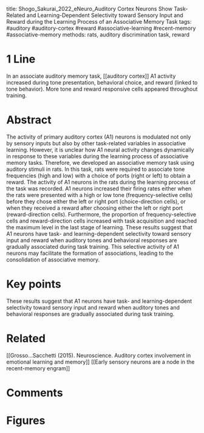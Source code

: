 title: Shogo_Sakurai_2022_eNeuro_Auditory Cortex Neurons Show Task-Related and Learning-Dependent Selectivity toward Sensory Input and Reward during the Learning Process of an Associative Memory Task
tags: #auditory #auditory-cortex #reward #associative-learning #recent-memory #associative-memory
methods: rats, auditory discrimination task, reward

# 1 Line
In an associate auditory memory task, [[auditory cortex]] A1 activity increased during tone presentation, behavioral choice, and reward (linked to tone behavior). More tone and reward responsive cells appeared throughout training. 

# Abstract
The activity of primary auditory cortex (A1) neurons is modulated not only by sensory inputs but also by other task-related variables in associative learning. However, it is unclear how A1 neural activity changes dynamically in response to these variables during the learning process of associative memory tasks. Therefore, we developed an associative memory task using auditory stimuli in rats. In this task, rats were required to associate tone frequencies (high and low) with a choice of ports (right or left) to obtain a reward. The activity of A1 neurons in the rats during the learning process of the task was recorded. A1 neurons increased their firing rates either when the rats were presented with a high or low tone (frequency-selective cells) before they chose either the left or right port (choice-direction cells), or when they received a reward after choosing either the left or right port (reward-direction cells). Furthermore, the proportion of frequency-selective cells and reward-direction cells increased with task acquisition and reached the maximum level in the last stage of learning. These results suggest that A1 neurons have task- and learning-dependent selectivity toward sensory input and reward when auditory tones and behavioral responses are gradually associated during task training. This selective activity of A1 neurons may facilitate the formation of associations, leading to the consolidation of associative memory.

# Key points
These results suggest that A1 neurons have task- and learning-dependent selectivity toward sensory input and reward when auditory tones and behavioral responses are gradually associated during task training.

# Related
[[Grosso...Sacchetti (2015). Neuroscience. Auditory cortex involvement in emotional learning and memory]]
[[Early sensory neurons are a node in the recent-memory engram]]


# Comments

# Figures